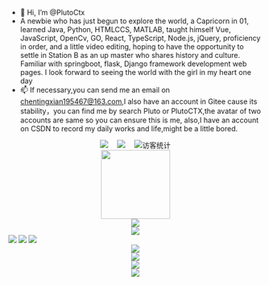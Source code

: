 - 👋 Hi, I’m @PlutoCtx
- A newbie who has just begun to explore the world, a Capricorn in 01, learned Java, Python, HTMLCCS, MATLAB, 
taught himself Vue, JavaScript, OpenCv, GO, React, TypeScript, Node.js, jQuery, proficiency in order, 
and a little video editing, hoping to have the opportunity to settle in Station B as an up master who shares history and culture. 
Familiar with springboot, flask, Django framework development web pages. I look forward to seeing the world with the girl in my heart one day
- 📫 If necessary,you can send me an email on chentingxian195467@163.com,I also have an account in Gitee cause its stability，you can find me by search Pluto or PlutoCTX,the avatar of two accounts are same so you can ensure this is me,
also,I have an account on CSDN to record my daily works and life,might be a little bored.

<!---
PlutoCtx/PlutoCtx is a ✨ special ✨ repository because its `README.md` (this file) appears on your GitHub profile.
You can click the Preview link to take a look at your changes.
--->

<!-- ![Github Stats](https://github-readme-stats.vercel.app/api?username=PlutoCtx&show_icons=true&theme=dark&count_private=true)
![Most Used Languages](https://github-readme-stats.vercel.app/api/top-langs/?username=PlutoCtx&theme=dark&layout=compact)
 -->
 
   <!-- profile logo 个人资料徽标 -->
<div align="center">
<!--   <a href="https://blog.sunguoqi.com/"><img src="https://img.shields.io/badge/Website-博客-blue" /></a>&emsp; -->
<!--   <a href="https://twitter.com/sun0225SUN/"><img src="https://img.shields.io/badge/Twitter-推特-blue" /></a>&emsp; -->
<!--   <a href="https://www.youtube.com/channel/UC4nDk0V8I1c6m3CIo0F2LIQ"><img src="https://img.shields.io/badge/YouTube-油管-c32136" /></a>&emsp; -->
<!--   <a href="https://box.sunguoqi.com/weixin_mp"><img src="https://img.shields.io/badge/WeChat-微信-07c160" /></a>&emsp; -->
  <a href="ttps://space.bilibili.com/448488855/"><img src="https://img.shields.io/badge/Bilibili-B站-ff69b4" /></a>&emsp;
  <a href="https://blog.csdn.net/qq_53311714/"><img src="https://img.shields.io/badge/CSDN-论坛-c32136" /></a>&emsp;
<!--   <a href="https://www.zhihu.com/people/sunguoqi/"><img src="https://img.shields.io/badge/Zhihu-知乎-blue" /></a>&emsp; -->
  <!-- visitor statistics logo 访客数统计徽标 -->
  <img src="https://visitor-badge.glitch.me/badge?page_id=PlutoCtx" alt="访客统计" />
</div>
  
<div align="center"> <img height="137px" src="https://github-readme-stats.vercel.app/api?username=PlutoCtx&hide_title=true&hide_border=true&show_icons=trueline_height=21&text_color=000&icon_color=000&bg_color=0,ea6161,ffc64d,fffc4d,52fa5a&theme=graywhite" /> </div>

<div align="center"> <img src="https://github-readme-stats.vercel.app/api/top-langs/?username=PlutoCtx&hide_title=true&hide_border=true&layout=compact&langs_count=6&text_color=000&icon_color=fff&bg_color=0,52fa5a,4dfcff,c64dff&theme=graywhite" /> </div>

<div align="center"> <img src="https://github-profile-trophy.vercel.app/?username=PlutoCtx" /> </div>

<span > 
 <img src="https://img.shields.io/badge/-HTML5-E34F26?style=flat-square&logo=html5&logoColor=white" /> <img src="https://img.shields.io/badge/-CSS3-1572B6?style=flat-square&logo=css3" /> 
 <img src="https://img.shields.io/badge/-JavaScript-oringe?style=flat-square&logo=javascript" />
</span>

<div align="center"> <img src="https://visitor-badge.glitch.me/badge?page_id=PlutoCtx" /> </div>

<div align="center"> <img src="https://activity-graph.herokuapp.com/graph?username=PlutoCtx&theme=xcode" /> </div>

<div align="center"> <img src="https://github-readme-streak-stats.herokuapp.com/?user=PlutoCtx" /> </div>

<div align="center"> <img src="https://stats.justsong.cn/api/csdn?id=weixin_50915462"> </div>
